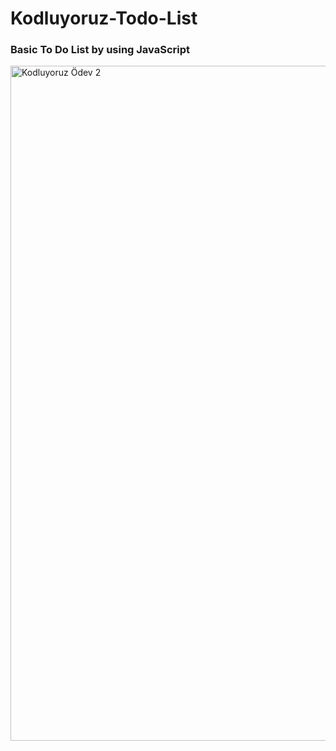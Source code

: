# Kodluyoruz-Todo-List

### Basic To Do List by using JavaScript 
<img width="1080" alt="Kodluyoruz Ödev 2" src="https://user-images.githubusercontent.com/101198503/214971735-658b1934-dda3-4814-bfcf-72b924628b2a.png">
